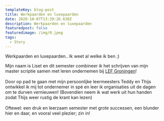 ```yaml
---
templateKey: blog-post
title: Werkpaarden en luxepaarden
date: 2020-10-07T13:29:26.630Z
description: Werkpaarden en luxepaarden
featuredpost: false
featuredimage: /img/0.jpeg
tags:
  - Story
---
```

Werkpaarden en luxepaarden.. Ik weet al welke ik ben ;) 

Mijn naam is Liset en dit semester combineer ik het schrijven van mijn master scriptie samen met leren ondernemen bij [LEF Groningen](https://www.linkedin.com/company/lefgroningen/)!\
\
Door op pad te gaan met mijn persoonlijke leermeesters Teddy en Thijs ontwikkel ik mij tot ondernemer in spé en leer ik organisaties uit de dagen om te durven vernieuwen! (Bovendien neem ik wat werk uit hun handen zodat Thijs weer rustig de krant kan lezen)\
\
Oftewel: een druk en leerzaam semester met grote successen, een blunder hier en daar, en vooral veel plezier; zin in!
